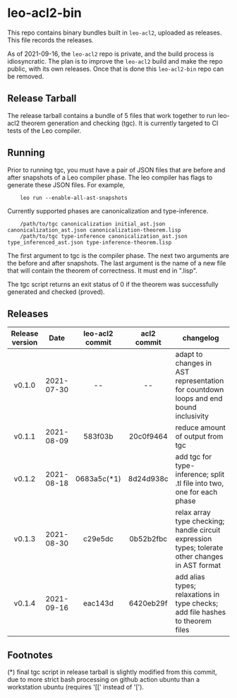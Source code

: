 # leo-acl2-bin

This repo contains binary bundles built in `leo-acl2`, uploaded as releases.  This file records the releases.

As of 2021-09-16, the `leo-acl2` repo is private, and the build process is idiosyncratic.  The plan is to improve the `leo-acl2` build and make the repo public, with its own releases.  Once that is done this `leo-acl2-bin` repo can be removed.

## Release Tarball

The release tarball contains a bundle of 5 files that work together to run leo-acl2 theorem generation and checking (tgc).  It is currently targeted to CI tests of the Leo compiler.

## Running

Prior to running tgc, you must have a pair of JSON files that are before and after snapshots of a Leo compiler phase.  The leo compiler has flags to generate these JSON files.  For example,
```
    leo run --enable-all-ast-snapshots
```

Currently supported phases are canonicalization and type-inference.
```
    /path/to/tgc canonicalization initial_ast.json canonicalization_ast.json canonicalization-theorem.lisp
    /path/to/tgc type-inference canonicalization_ast.json type_inferenced_ast.json type-inference-theorem.lisp
```
The first argument to tgc is the compiler phase.  The next two arguments are the before and after snapshots.  The last argument is the name of a new file that will contain the theorem of correctness.  It must end in ".lisp".

The tgc script returns an exit status of 0 if the theorem was successfully generated and checked (proved).

## Releases

| Release version |    Date    | leo-acl2 commit | acl2 commit | changelog |
|:---------------:|:----------:|:---------------:|:-----------:|-----------|
| v0.1.0          | 2021-07-30 |  --             |  --         | adapt to changes in AST representation for countdown loops and end bound inclusivity
| v0.1.1          | 2021-08-09 |  583f03b        |  20c0f9464  | reduce amount of output from tgc
| v0.1.2          | 2021-08-18 |  0683a5c(*1)    |  8d24d938c  | add tgc for type-inference; split .tl file into two, one for each phase
| v0.1.3          | 2021-08-30 |  c29e5dc        |  0b52b2fbc  | relax array type checking; handle circuit expression types; tolerate other changes in AST format
| v0.1.4          | 2021-09-16 |  eac143d        |  6420eb29f  | add alias types; relaxations in  type checks; add file hashes to theorem files


## Footnotes

(*) final tgc script in release tarball is slightly modified from this commit,
    due to more strict bash processing on github action ubuntu than a workstation ubuntu (requires '[[' instead of '[').
